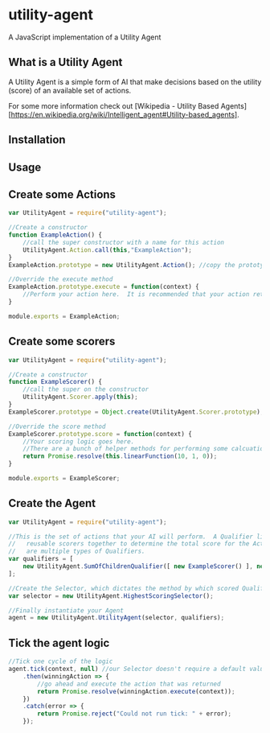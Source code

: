 # utility-agent

A JavaScript implementation of a Utility Agent

## What is a Utility Agent

A Utility Agent is a simple form of AI that make decisions based on the utility (score) of an available set of actions.

For some more information check out [Wikipedia - Utility Based Agents][https://en.wikipedia.org/wiki/Intelligent_agent#Utility-based_agents].

## Installation

## Usage

## Create some Actions

``` js
var UtilityAgent = require("utility-agent");

//Create a constructor
function ExampleAction() {
    //call the super constructor with a name for this action
	UtilityAgent.Action.call(this,"ExampleAction");
}
ExampleAction.prototype = new UtilityAgent.Action(); //copy the prototype

//Override the execute method
ExampleAction.prototype.execute = function(context) {
	//Perform your action here.  It is recommended that your action return a Promise.
}

module.exports = ExampleAction;
```

## Create some scorers

``` js
var UtilityAgent = require("utility-agent");

//Create a constructor
function ExampleScorer() {
    //call the super on the constructor
	UtilityAgent.Scorer.apply(this);
}
ExampleScorer.prototype = Object.create(UtilityAgent.Scorer.prototype); // copy the prototype

//Override the score method
ExampleScorer.prototype.score = function(context) {
    //Your scoring logic goes here.
    //There are a bunch of helper methods for performing some calcuations as well.
	return Promise.resolve(this.linearFunction(10, 1, 0));
}

module.exports = ExampleScorer;
```

## Create the Agent

``` js
var UtilityAgent = require("utility-agent");

//This is the set of actions that your AI will perform.  A Qualifier links a set of 
//   reusable scorers together to determine the total score for the Action.  There
//   are multiple types of Qualifiers.
var qualifiers = [
    new UtilityAgent.SumOfChildrenQualifier([ new ExampleScorer() ], new ExampleAction())
];

//Create the Selector, which dictates the method by which scored Qualifiers will be chosen.
var selector = new UtilityAgent.HighestScoringSelector();

//Finally instantiate your Agent
agent = new UtilityAgent.UtilityAgent(selector, qualifiers);
```

## Tick the agent logic

``` js
//Tick one cycle of the logic
agent.tick(context, null) //our Selector doesn't require a default value here
    .then(winningAction => { 
        //go ahead and execute the action that was returned
    	return Promise.resolve(winningAction.execute(context)); 
    })
    .catch(error => { 
        return Promise.reject("Could not run tick: " + error);
    });
```